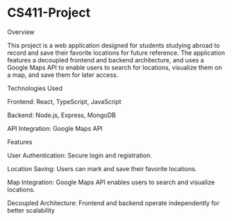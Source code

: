 # CS411-Project

Overview

This project is a web application designed for students studying abroad to record and save their favorite locations for future reference. The application features a decoupled frontend and backend architecture, and uses a Google Maps API to enable users to search for locations, visualize them on a map, and save them for later access.

Technologies Used

Frontend: React, TypeScript, JavaScript

Backend: Node.js, Express, MongoDB

API Integration: Google Maps API

Features

User Authentication: Secure login and registration.

Location Saving: Users can mark and save their favorite locations.

Map Integration: Google Maps API enables users to search and visualize locations.

Decoupled Architecture: Frontend and backend operate independently for better scalability
